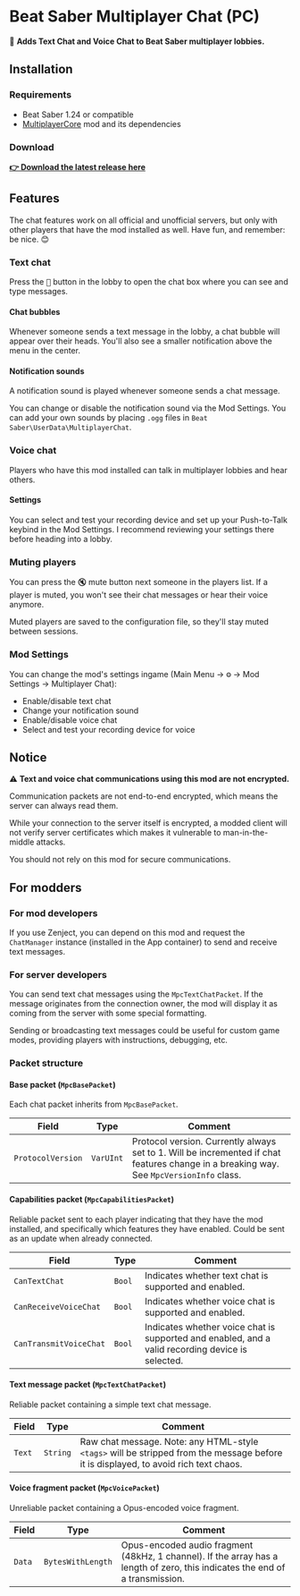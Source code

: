 ﻿# Beat Saber Multiplayer Chat (PC)

💬 **Adds Text Chat and Voice Chat to Beat Saber multiplayer lobbies.**

## Installation

### Requirements
- Beat Saber 1.24 or compatible
- [MultiplayerCore](https://github.com/Goobwabber/MultiplayerCore#readme) mod and its dependencies

### Download
[**👉 Download the latest release here**](https://github.com/roydejong/BeatSaberMultiplayerChat/releases/latest)

## Features
The chat features work on all official and unofficial servers, but only with other players that have the mod installed as well. Have fun, and remember: be nice. 😊

### Text chat
Press the <kbd>💬</kbd> button in the lobby to open the chat box where you can see and type messages.

#### Chat bubbles
Whenever someone sends a text message in the lobby, a chat bubble will appear over their heads. You'll also see a smaller notification above the menu in the center.

#### Notification sounds
A notification sound is played whenever someone sends a chat message. 

You can change or disable the notification sound via the Mod Settings. You can add your own sounds by placing `.ogg` files in `Beat Saber\UserData\MultiplayerChat`.

### Voice chat
Players who have this mod installed can talk in multiplayer lobbies and hear others.

#### Settings
You can select and test your recording device and set up your Push-to-Talk keybind in the Mod Settings. I recommend reviewing your settings there before heading into a lobby.

### Muting players
You can press the <kbd>🔇</kbd> mute button next someone in the players list. If a player is muted, you won't see their chat messages or hear their voice anymore.

Muted players are saved to the configuration file, so they'll stay muted between sessions.

### Mod Settings

You can change the mod's settings ingame (Main Menu → <kbd>⚙️</kbd> → Mod Settings → Multiplayer Chat):
- Enable/disable text chat
- Change your notification sound
- Enable/disable voice chat
- Select and test your recording device for voice

## Notice
⚠️ **Text and voice chat communications using this mod are not encrypted.**

Communication packets are not end-to-end encrypted, which means the server can always read them.

While your connection to the server itself is encrypted, a modded client will not verify server certificates which makes it vulnerable to man-in-the-middle attacks.

You should not rely on this mod for secure communications.

## For modders

### For mod developers
If you use Zenject, you can depend on this mod and request the `ChatManager` instance (installed in the App container) to send and receive text messages.

### For server developers
You can send text chat messages using the `MpcTextChatPacket`. If the message originates from the connection owner, the mod will display it as coming from the server with some special formatting.

Sending or broadcasting text messages could be useful for custom game modes, providing players with instructions, debugging, etc.

### Packet structure

#### Base packet (`MpcBasePacket`)
Each chat packet inherits from `MpcBasePacket`.

| Field             | Type      | Comment                                                                                                                                  |
|-------------------|-----------|------------------------------------------------------------------------------------------------------------------------------------------|
| `ProtocolVersion` | `VarUInt` | Protocol version. Currently always set to 1. Will be incremented if chat features change in a breaking way. See `MpcVersionInfo` class.  |

#### Capabilities packet (`MpcCapabilitiesPacket`)
Reliable packet sent to each player indicating that they have the mod installed, and specifically which features they have enabled. Could be sent as an update when already connected.

| Field                  | Type   | Comment                                                                                          |
|------------------------|--------|--------------------------------------------------------------------------------------------------|
| `CanTextChat`          | `Bool` | Indicates whether text chat is supported and enabled.                                            |
| `CanReceiveVoiceChat`  | `Bool` | Indicates whether voice chat is supported and enabled.                                           |
| `CanTransmitVoiceChat` | `Bool` | Indicates whether voice chat is supported and enabled, and a valid recording device is selected. |

#### Text message packet  (`MpcTextChatPacket`)

Reliable packet containing a simple text chat message.

| Field             | Type     | Comment                                                                                                                             |
|-------------------|----------|-------------------------------------------------------------------------------------------------------------------------------------|
| `Text`            | `String` | Raw chat message. Note: any HTML-style `<tags>` will be stripped from the message before it is displayed, to avoid rich text chaos. |

#### Voice fragment packet  (`MpcVoicePacket`)

Unreliable packet containing a Opus-encoded voice fragment.

| Field             | Type              | Comment                                                                                                                      |
|-------------------|-------------------|------------------------------------------------------------------------------------------------------------------------------|
| `Data`            | `BytesWithLength` | Opus-encoded audio fragment (48kHz, 1 channel). If the array has a length of zero, this indicates the end of a transmission. |